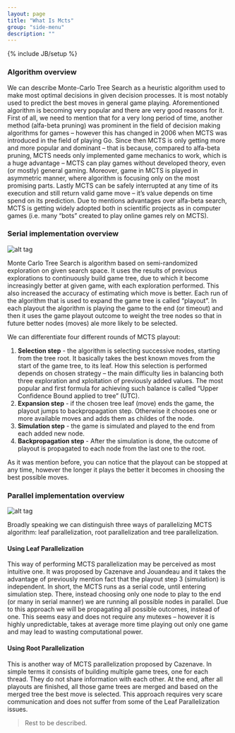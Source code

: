```yaml
---
layout: page
title: "What Is Mcts"
group: "side-menu"
description: ""
---
```

{% include JB/setup %}

### Algorithm overview

We can describe Monte-Carlo Tree Search as a heuristic algorithm used to make most optimal decisions in given decision processes. It is most notably used to predict the best moves in general game playing. Aforementioned algorithm is becoming very popular and there are very good reasons for it.
First of all, we need to mention that for a very long period of time, another method (alfa-beta pruning) was prominent in the field of decision making algorithms for games – however this has changed in 2006 when MCTS was introduced in the field of playing Go. Since then MCTS is only getting more and more popular and dominant – that is because, compared to alfa-beta pruning, MCTS needs only implemented game mechanics to work, which is a huge advantage – MCTS can play games without developed theory, even (or mostly) general gaming. Moreover, game in MCTS is played in asymmetric manner, where algorithm is focusing only on the most promising parts. Lastly MCTS can be safely interrupted at any time of its execution and still return valid game move – it’s value depends on time spend on its prediction.
Due to mentions advantages over alfa-beta search, MCTS is getting widely adopted both in scientific projects as in computer games (i.e. many “bots” created to play online games rely on MCTS).

### Serial implementation overview

![alt tag](https://raw.github.com/AleksanderGondek/project-blitzkrieg/master/assets/images/illustrations/SchemeOfMCTS.png)

Monte Carlo Tree Search is algorithm based on semi-randomized exploration on given search space. It uses the results of previous explorations to continuously build game tree, due to which it become increasingly better at given game, with each exploration performed. This also increased the accuracy of estimating which move is better.
Each run of the algorithm that is used to expand the game tree is called “playout”. In each playout the algorithm is playing the game to the end (or timeout) and then it uses the game playout outcome to weight the tree nodes so that in future better nodes (moves) ale more likely to be selected.

We can differentiate four different rounds of MCTS playout:

1. **Selection step** - the algorithm is selecting successive nodes, starting from the tree root. It basically takes the best known moves from the start of the game tree, to its leaf. How this selection is performed depends on chosen strategy – the main difficulty lies in balancing both three exploration and xploitation of previously added values.
The most popular and first formula for achieving such balance is called “Upper Confidence Bound  applied to tree” (UTC).
2. **Expansion step** - if the chosen tree leaf (move) ends the game, the playout jumps to backpropagation step. Otherwise it chooses one or more available moves and adds them as childes of the node.
3. **Simulation step** - the game is simulated and played to the end from each added new node.
4. **Backpropagation step** - After the simulation is done, the outcome of playout is propagated to each node from the last
one to the root.

As it was mention before, you can notice that the playout can be stopped at any time, however the
longer it plays the better it becomes in choosing the best possible moves.

### Parallel implementation overview

![alt tag](https://raw.github.com/AleksanderGondek/project-blitzkrieg/master/assets/images/illustrations/SchemeOfParallelMCTS.png)

Broadly speaking we can distinguish three ways of parallelizing MCTS algorithm: leaf parallelization, root parallelization and tree parallelization.

#### Using Leaf Parallelization

This way of performing MCTS parallelization may be perceived as most intuitive one. It was proposed by Cazenave and Jouandeau and it takes the advantage of previously mention fact that the playout step 3 (simulation) is independent. In short, the MCTS runs as a serial code, until
entering simulation step. There, instead choosing only one node to play to the end (or many in serial manner) we are running all possible nodes in parallel. Due to this approach we will be propagating all possible outcomes, instead of one. This seems easy and does not require any mutexes – however it is highly unpredictable, takes at average more time playing out only one game and may lead to wasting computational power.

#### Using Root Parallelization

This is another way of MCTS parallelization proposed by Cazenave. In simple terms it consists of building multiple game trees, one for each thread. They do not share information with each other. At the end, after all playouts are finished, all those game trees are merged and based on
the merged tree the best move is selected. This approach requires very scare communication and does not suffer from some of the Leaf Parallelization issues.

>
> Rest to be described.
>
